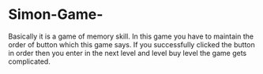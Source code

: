 # Simon-Game-
Basically it is a game of memory skill. In this game you have to maintain the order of button which this game says. If you successfully clicked the button in order then you enter in the next level and level buy level the game gets complicated.
